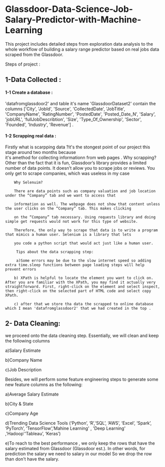 # Glassdoor-Data-Science-Job-Salary-Predictor-with-Machine-Learning

This project includes detailed steps from exploration data analysis to the whole workflow of building a salary range predictor based on real jobs data scraped from the Glassdoor.

Steps of project :

## 1-Data Collected :

#### 1-1 Create a database :
'datafromglassdoor2'  and table it's name 'GlassdoorDataset2' contain the columns ['City', 'JobId', 'Source', 'CollectedDate', 'JobTitle', 'CompanyName',
       'RatingNumber', 'PostedDate', 'Posted_Date_N', 'Salary', 'jobURL',
       'fullJobDescribtion', 'Size', 'Type_Of_Ownership', 'Sector', 'Founded',
       'Industry', 'Revenue'] .
       
#### 1-2 Scrapping real data :

Firstly what is scarpping data ?it's the stongest point of our project this stage around two months because  
        it's amethod for collecting informationn from web pages .
        Why scrapping?
        Other than the fact that it is fun, Glassdoor’s library provides a limited number of data points. It doesn’t allow you to scrape jobs or reviews. You only get to scrape companies, which was useless in my case
        
        Why Selenuim?
        
        There are data points such as company valuation and job location under the “Company” tab and we want to access that
        
        information as well. The webpage does not show that content unless the user clicks on the “Company” tab. This makes clicking
        
        on the “Company” tab necessary. Using requests library and doing simple get requests would not work for this type of website.
        
        Therefore, the only way to scrape that data is to write a program that mimics a human user. Selenium is a library that lets
        
        you code a python script that would act just like a human user.
        
         Tips about the data scrapping step:
         
         a)Some errors may be due to the slow internet speed so adding extra time.sleep functions between page loading steps will help prevent errors
         
        b) XPath is helpful to locate the element you want to click on. After you are familiar with the XPath, you may find it actually very straightforward. First, right-click on the element and select inspect, then right-click on the selected part of HTML code and select copy XPath.
        
        c) after that we store tha data the scrapped to online database which I mean 'datafromglassdoor2' that we had created in the top .
 ## 2- Data Cleaning:
 
 we proceed onto the data cleaning step. Essentially, we will clean and keep the following columns
 
a)Salary Estimate

b)Company Name

c)Job Description

Besides, we will perform some feature engineering steps to generate some new feature columns as the following:

a)Average Salary Estimate

b)City & State

c)Company Age

d)Trending Data Science Tools (‘Python’, ‘R’,‘SQL’, ‘AWS’, ‘Excel’, ‘Spark’, ‘PyTorch’, ‘TensorFlow’,'Mahine Learning' , 'Deep Learning' ,'Hadoop'‘Tableau’, ‘Keras’)

e)To reach to the best performance , we only keep the rows that have the salary estimated from Glassdoor (Glassdoor est.). In other words, for prediction the salary we need to salary in our model So  we drop the row than don't have the salary.






